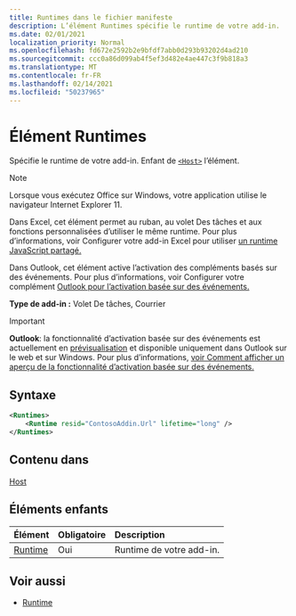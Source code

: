 ```yaml
---
title: Runtimes dans le fichier manifeste
description: L’élément Runtimes spécifie le runtime de votre add-in.
ms.date: 02/01/2021
localization_priority: Normal
ms.openlocfilehash: fd672e2592b2e9bfdf7abb0d293b93202d4ad210
ms.sourcegitcommit: ccc0a86d099ab4f5ef3d482e4ae447c3f9b818a3
ms.translationtype: MT
ms.contentlocale: fr-FR
ms.lasthandoff: 02/14/2021
ms.locfileid: "50237965"
---
```

# <a name="runtimes-element"></a>Élément Runtimes

Spécifie le runtime de votre add-in. Enfant de [`<Host>`](host.md) l’élément.

> [!NOTE]
> Lorsque vous exécutez Office sur Windows, votre application utilise le navigateur Internet Explorer 11.

Dans Excel, cet élément permet au ruban, au volet Des tâches et aux fonctions personnalisées d’utiliser le même runtime. Pour plus d’informations, voir Configurer votre add-in Excel pour utiliser [un runtime JavaScript partagé.](../../develop/configure-your-add-in-to-use-a-shared-runtime.md)

Dans Outlook, cet élément active l’activation des compléments basés sur des événements. Pour plus d’informations, voir Configurer votre complément [Outlook pour l’activation basée sur des événements.](../../outlook/autolaunch.md)

**Type de add-in :** Volet De tâches, Courrier

> [!IMPORTANT]
> **Outlook**: la fonctionnalité d’activation basée sur des événements est actuellement en [prévisualisation](../../reference/objectmodel/preview-requirement-set/outlook-requirement-set-preview.md) et disponible uniquement dans Outlook sur le web et sur Windows. Pour plus d’informations, [voir Comment afficher un aperçu de la fonctionnalité d’activation basée sur des événements.](../../outlook/autolaunch.md#how-to-preview-the-event-based-activation-feature)

## <a name="syntax"></a>Syntaxe

```XML
<Runtimes>
    <Runtime resid="ContosoAddin.Url" lifetime="long" />
</Runtimes>
```

## <a name="contained-in"></a>Contenu dans

[Host](host.md)

## <a name="child-elements"></a>Éléments enfants

|  Élément |  Obligatoire  |  Description  |
|:-----|:-----|:-----|
| [Runtime](runtime.md) | Oui |  Runtime de votre add-in. |

## <a name="see-also"></a>Voir aussi

- [Runtime](runtime.md)
